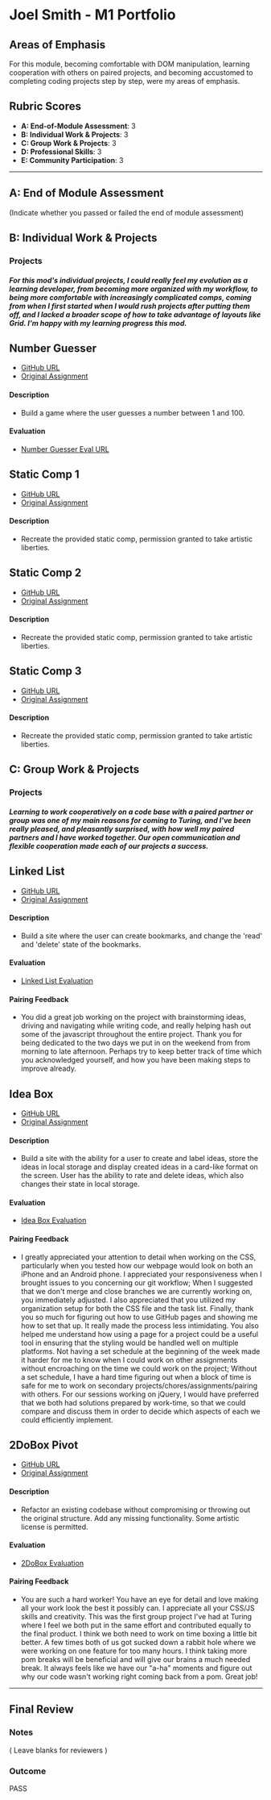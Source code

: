 # Joel Smith - M1 Portfolio

## Areas of Emphasis

For this module, becoming comfortable with DOM manipulation, learning cooperation with others on paired projects, and becoming accustomed to completing coding projects step by step, were my areas of emphasis. 

## Rubric Scores

* **A: End-of-Module Assessment**: 3
* **B: Individual Work & Projects**: 3
* **C: Group Work & Projects**: 3
* **D: Professional Skills**: 3
* **E: Community Participation**: 3

-----------------------

## A: End of Module Assessment

(Indicate whether you passed or failed the end of module assessment)


## B: Individual Work & Projects

### Projects
##### For this mod's individual projects, I could really feel my evolution as a learning developer, from becoming more organized with my workflow, to being more comfortable with increasingly complicated comps, coming from when I first started when I would rush projects after putting them off, and I lacked a broader scope of how to take advantage of layouts like Grid. I'm happy with my learning progress this mod.


## Number Guesser

* [GitHub URL](https://github.com/JoelSmith123/number-guesser)
* [Original Assignment](http://frontend.turing.io/projects/number-guesser.html)

#### Description
* Build a game where the user guesses a number between 1 and 100.

#### Evaluation
* [Number Guesser Eval URL](https://github.com/turingschool/front-end-submissions-public/blob/master/1806/mod-1/number-guesser/joel-smith.md)


## Static Comp 1

* [GitHub URL](https://github.com/JoelSmith123/js-comp-challenge-1)
* [Original Assignment](http://frontend.turing.io/projects/m1-static-comp-1.html)

#### Description 
* Recreate the provided static comp, permission granted to take artistic liberties.


## Static Comp 2 

* [GitHub URL](https://github.com/JoelSmith123/js-comp-challenge-2)
* [Original Assignment](http://frontend.turing.io/projects/m1-static-comp-2.html)

#### Description
* Recreate the provided static comp, permission granted to take artistic liberties.


## Static Comp 3 

* [GitHub URL](https://github.com/JoelSmith123/js-comp-challenge-3)
* [Original Assignment](http://frontend.turing.io/projects/m1-static-comp-3.html)

#### Description
* Recreate the provided static comp, permission granted to take artistic liberties.


## C: Group Work & Projects

### Projects
##### Learning to work cooperatively on a code base with a paired partner or group was one of my main reasons for coming to Turing, and I've been really pleased, and pleasantly surprised, with how well my paired partners and I have worked together. Our open communication and flexible cooperation made each of our projects a success.  


## Linked List

* [GitHub URL](https://github.com/JoelSmith123/linked-list)
* [Original Assignment](http://frontend.turing.io/projects/linked-list.html)

#### Description
* Build a site where the user can create bookmarks, and change the 'read' and 'delete' state of the bookmarks.

#### Evaluation
* [Linked List Evaluation](https://github.com/turingschool/front-end-submissions-public/blob/master/1806/mod-1/linked-list/joel-justin.md)

#### Pairing Feedback 
* You did a great job working on the project with brainstorming ideas, driving and navigating while writing code, and really helping hash out some of the javascript throughout the entire project. Thank you for being dedicated to the two days we put in on the weekend from from morning to late afternoon. Perhaps try to keep better track of time which you acknowledged yourself, and how you have been making steps to improve already. 


## Idea Box 

* [GitHub URL](https://github.com/JoelSmith123/ideabox)
* [Original Assignment](http://frontend.turing.io/projects/ideabox.html)

#### Description 
* Build a site with the ability for a user to create and label ideas, store the ideas in local storage and display created ideas in a card-like format on the screen. User has the ability to rate and delete ideas, which also changes their state in local storage.

#### Evaluation
* [Idea Box Evaluation](https://github.com/turingschool/front-end-submissions-public/blob/master/1806/mod-1/idea-box/jessica-joel.md)

#### Pairing Feedback
* I greatly appreciated your attention to detail when working on the CSS, particularly when you tested how our webpage would look on both an iPhone and an Android phone. I appreciated your responsiveness when I brought issues to you concerning our git workflow; When I suggested that we don't merge and close branches we are currently working on, you immediately adjusted. I also appreciated that you utilized my organization setup for both the CSS file and the task list. Finally, thank you so much for figuring out how to use GitHub pages and showing me how to set that up. It really made the process less intimidating. You also helped me understand how using a page for a project could be a useful tool in ensuring that the styling would be handled well on multiple platforms. Not having a set schedule at the beginning of the week made it harder for me to know when I could work on other assignments without encroaching on the time we could work on the project; Without a set schedule, I have a hard time figuring out when a block of time is safe for me to work on secondary projects/chores/assignments/pairing with others. For our sessions working on jQuery, I would have preferred that we both had solutions prepared by work-time, so that we could compare and discuss them in order to decide which aspects of each we could efficiently implement.


## 2DoBox Pivot 

* [GitHub URL](https://github.com/JoelSmith123/2DoBox-Pivot)
* [Original Assignment](http://frontend.turing.io/projects/2DoBox-Pivot-Mod1.html)

#### Description 
* Refactor an existing codebase without compromising or throwing out the original structure. Add any missing functionality. Some artistic license is permitted.

#### Evaluation
* [2DoBox Evaluation](https://github.com/turingschool/front-end-submissions-public/blob/master/1806/mod-1/to-do-box/joel-laura.md)

#### Pairing Feedback
* You are such a hard worker! You have an eye for detail and love making all your work look the best it possibly can. I appreciate all your CSS/JS skills and creativity. This was the first group project I've had at Turing where I feel we both put in the same effort and contributed equally to the final product.  I think we both need to work on time boxing a little bit better. A few times both of us got sucked down a rabbit hole where we were working on one feature for too many hours. I think taking more pom breaks will be beneficial and will give our brains a much needed break. It always feels like we have our "a-ha" moments and figure out why our code wasn't working right coming back from a pom. Great job!


------------------

## Final Review

### Notes

( Leave blanks for reviewers )

### Outcome

PASS
